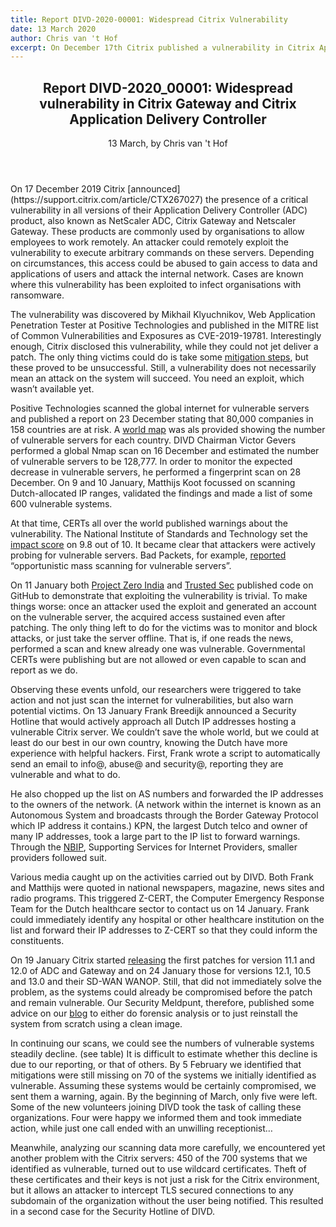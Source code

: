 ```yaml
---
title: Report DIVD-2020-00001: Widespread Citrix Vulnerability
date: 13 March 2020
author: Chris van 't Hof
excerpt: On December 17th Citrix published a vulnerability in Citrix Application Delivery Controller (ADC) products. These products are also known as NetScaler ADC, Citrix Gateway en Netscaler Gateway. Exploitation of the vulnerability allows an attack to execute arbirary command’s on these servers. DIVDs Security Hotline scaned the Dutch IP range and reported to the owners. 
---
```

<header>
    <h2>Report DIVD-2020_00001: Widespread vulnerability in Citrix Gateway and Citrix Application Delivery Controller</h2>
    <span>13 March, by Chris van 't Hof</span>
</header>
On 17 December 2019 Citrix [announced](https://support.citrix.com/article/CTX267027) the presence of a critical vulnerability in all versions of their Application Delivery Controller (ADC) product, also known as  NetScaler ADC, Citrix Gateway and Netscaler Gateway. These products are commonly used by organisations to allow employees to work remotely. An attacker could remotely exploit the vulnerability to execute arbitrary commands on these servers. Depending on circumstances, this access could be abused to gain access to data and applications of users and attack the internal network. Cases are known where this vulnerability has been exploited to infect organisations with ransomware.
 
The vulnerability was discovered by Mikhail Klyuchnikov, Web Application Penetration Tester at Positive Technologies and published in the MITRE list of Common Vulnerabilities and Exposures as CVE-2019-19781. Interestingly enough, Citrix disclosed this vulnerability, while they could not jet deliver a patch. The only thing victims could do is take some [mitigation steps](https://support.citrix.com/article/CTX267679), but these proved to be unsuccessful. Still, a vulnerability does not necessarily mean an attack on the system will succeed. You need an exploit, which wasn’t available yet.
 
Positive Technologies scanned the global internet for vulnerable servers and published a report on 23 December stating that 80,000 companies in 158 countries are at risk. A [world map](https://www.ptsecurity.com/ww-en/about/news/citrix-vulnerability-allows-criminals-to-hack-networks-of-80000-companies/) was als provided showing the number of vulnerable servers for each country. DIVD Chairman Victor Gevers performed a global Nmap scan on 16 December and estimated the number of vulnerable servers to be 128,777. In order to monitor the expected decrease in vulnerable servers, he performed a fingerprint scan on 28 December. On 9 and 10 January, Matthijs Koot focussed on scanning  Dutch-allocated IP ranges, validated the findings and made a list of some 600 vulnerable systems.
 
At that time, CERTs all over the world published warnings about the vulnerability. The National Institute of Standards and Technology set the [impact score](https://nvd.nist.gov/vuln/detail/CVE-2019-19781) on 9.8 out of 10. It became clear that attackers were actively probing for vulnerable servers. Bad Packets, for example, [reported](https://badpackets.net/over-25000-citrix-netscaler-endpoints-vulnerable-to-cve-2019-19781/) “opportunistic mass scanning for vulnerable servers”. 
 
On 11 January both [Project Zero India](https://github.com/projectzeroindia/CVE-2019-19781) and [Trusted Sec](https://github.com/trustedsec/cve-2019-19781) published code on GitHub to demonstrate that exploiting the vulnerability is trivial. To make things worse: once an attacker used the exploit and generated an account on the vulnerable server, the acquired access sustained even after patching. The only thing left to do for the victims was to monitor and block attacks, or just take the server offline. That is, if one reads the news, performed a scan and knew already one was vulnerable. Governmental CERTs were publishing but are not allowed or even capable to scan and report as we do. 
 
Observing these events unfold, our researchers were triggered to take action and not just scan the internet for vulnerabilities, but also warn potential victims. On 13 January Frank Breedijk announced a Security Hotline that would actively approach all Dutch IP addresses hosting a vulnerable Citrix server. We couldn’t save the whole world, but we could at least do our best in our own country, knowing the Dutch have more experience with helpful hackers. First, Frank wrote a script to automatically send an email to info@, abuse@ and security@, reporting they are vulnerable and what to do.
 
He also chopped up the list on AS numbers and forwarded the IP addresses to the owners of the network. (A network within the internet is known as an Autonomous System and broadcasts through the Border Gateway Protocol which IP address it contains.) KPN, the largest Dutch telco and owner of many IP addresses, took a large part to the IP list to forward warnings. Through the [NBIP](https://www.nbip.nl/en/), Supporting Services for Internet Providers, smaller providers followed suit.
 
Various media caught up on the activities carried out by DIVD. Both Frank and Matthijs were quoted in national newspapers, magazine, news sites and radio programs. This triggered Z-CERT, the Computer Emergency Response Team for the Dutch healthcare sector to contact us on 14 January. Frank could immediately identify any hospital or other healthcare institution on the list and forward their IP addresses to Z-CERT so that they could inform the constituents.  
 
On 19 January Citrix started [releasing](https://www.citrix.com/blogs/2020/01/19/vulnerability-update-first-permanent-fixes-available-timeline-accelerated/) the first patches for version 11.1 and 12.0 of ADC and Gateway and on 24 January those for versions 12.1, 10.5 and 13.0 and their SD-WAN WANOP. Still, that did not immediately solve the problem, as the systems could already be compromised before the patch and remain vulnerable. Our Security Meldpunt, therefore, published some advice on our [blog](https://www.securitymeldpunt.nl/2020/01/15/How-to-check-your-Citrix-gateway/) to either do forensic analysis or to just reinstall the system from scratch using a clean image.
 
In continuing our scans, we could see the numbers of vulnerable systems steadily decline. (see table) It is difficult to estimate whether this decline is due to our reporting, or that of others. By 5 February we identified that mitigations were still missing on 70 of the systems we initially identified as vulnerable. Assuming these systems would be certainly compromised, we sent them a warning, again. By the beginning of March, only five were left. Some of the new volunteers joining DIVD took the task of calling these organizations. Four were happy we informed them and took immediate action, while just one call ended with an unwilling receptionist…
 
Meanwhile, analyzing our scanning data more carefully, we encountered yet another problem with the Citrix servers: 450 of the 700 systems that we identified as vulnerable, turned out to use wildcard certificates. Theft of these certificates and their keys is not just a risk for the Citrix environment, but it allows an attacker to intercept TLS secured connections to any subdomain of the organization without the user being notified. This resulted in a second case for the Security Hotline of DIVD.

